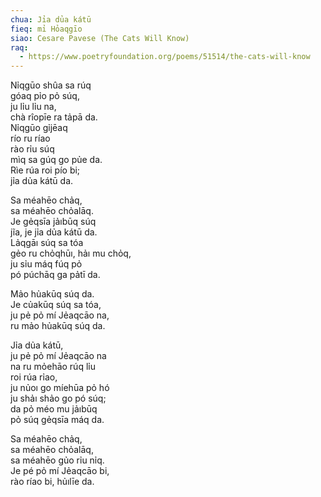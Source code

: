 ```yaml
---
chua: Jỉa dủa kátū
fieq: mỉ Hỏaqgīo
siao: Cesare Pavese (The Cats Will Know)
raq:
  - https://www.poetryfoundation.org/poems/51514/the-cats-will-know
---
```


Nỉqgūo shûa sa rúq  
góaq pỉo pỏ súq,  
ju lỉu lỉu na,  
chà rîopīe ra tảpā da.  
Nỉqgūo gỉjēaq  
río ru ríao  
rào rỉu súq  
mìq sa gúq go pủe da.  
Rìe rúa roi pío bi;  
jỉa dủa kátū da.  

Sa méahēo chảq,  
sa méahēo chỏalāq.  
Je gẻqsīa jảıbūq súq  
jĩa, je jỉa dủa kátū da.  
Lảqgāı súq sa tóa  
gẻo ru chỏqhūı, hảı mu chỏq,  
ju sỉu máq fúq pỏ  
pó púchāq ga pảtī da.  

Mảo hủakūq súq da.  
Je củakūq súq sa tóa,  
ju pẻ pỏ mí Jẻaqcāo na,  
ru mảo hủakūq súq da.  

Jỉa dủa kátū,  
ju pẻ pỏ mí Jẻaqcāo na  
na ru mỏehāo rúq lỉu  
roi rúa rỉao,  
ju nủoı go míehūa pỏ hó  
ju shảı shảo go pó súq;  
da pỏ méo mu jảıbūq  
pỏ súq gẻqsīa máq da.  

Sa méahēo chảq,  
sa méahēo chỏalāq,  
sa méahēo gủo rỉu nỉq.  
Je pé pỏ mí Jẻaqcāo bi,  
rào ríao bi, hủılīe da.
